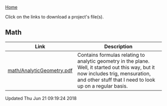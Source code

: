 [Home](./README.md)

Click on the links to download a project's file(s).

## Math

Link | Description
--- | ---
[math/AnalyticGeometry.pdf](math/AnalyticGeometry.pdf) | Contains formulas relating to analytic geometry in the plane. Well, it started out this way, but it now includes trig, mensuration, and other stuff that I need to look up on a regular basis.

Updated Thu Jun 21 09:19:24 2018